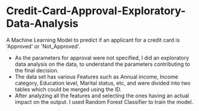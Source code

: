 # Credit-Card-Approval-Exploratory-Data-Analysis
A Machine Learning Model to predict if an applicant for a credit card is 'Approved' or 'Not_Approved'.

- As the parameters for approval were not specified, I did an exploratory data analysis on the data, to understand the parameters contributing to the final decision.
- The data set has various Features such as Annual income, Income category, Education level, Marital status, etc, and were divided into two tables which could be merged using the ID.
- After analyzing all the features and selecting the ones having an actual impact on the output. I used Random Forest Classifier to train the model.
